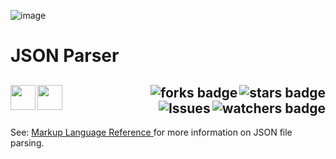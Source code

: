 ![image](https://github.com/JDSherbert/JSON-Parser/assets/43964243/cd2b0186-8eaa-4a61-a667-c85c1850650a)


# JSON Parser

<!-- Header Start -->
   <a href = "https://help.accusoft.com/PrizmDoc/latest/HTML/markup-json-specification.html"> <img align="left" height="40" img width="40" src="https://cdn.simpleicons.org/json/red"> </a>
   <a href = "https://learn.microsoft.com/en-us/cpp/c-language"> <img align="left" img height="40" img width="40" src="https://cdn.simpleicons.org/c"> </a>
  <img align="right" alt="stars badge"  src="https://img.shields.io/github/stars/jdsherbert/JSON-Parser"/>
  <img align="right" alt="forks badge"  src="https://img.shields.io/github/forks/jdsherbert/JSON-Parser?label=Fork"/>
  <img align="right" alt="watchers badge"  src="https://img.shields.io/github/watchers/jdsherbert/JSON-Parser"/>
  <img align="right" alt="Issues"       src="https://img.shields.io/github/issues/jdsherbert/JSON-Parser"/>
  <br></br>
  -----------------------------------------------------------------------
  
See: <a href = https://github.com/JDSherbert/Markup-Language-Reference> Markup Language Reference </a> for more information on JSON file parsing.
